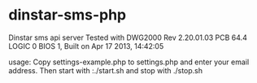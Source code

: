 dinstar-sms-php
===============

Dinstar sms api server
Tested with DWG2000 Rev 2.20.01.03 PCB 64.4 LOGIC 0 BIOS 1, Built on Apr 17 2013, 14:42:05

usage:
Copy settings-example.php to settings.php and enter your email address.
Then start with :./start.sh and stop with ./stop.sh
